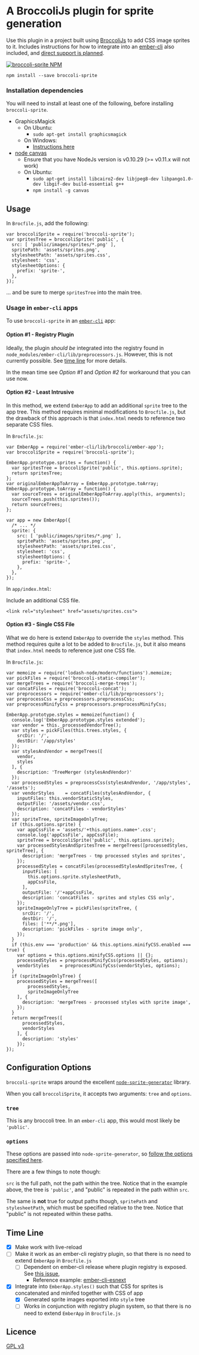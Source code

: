 # A BroccoliJs plugin for sprite generation

Use this plugin in a project built using
[BroccoliJs](https://github.com/broccolijs/broccoli) to add CSS image sprites to it.
Includes instructions for how to integrate into an
[ember-cli](https://github.com/bguiz/broccoli-sprite) also included,
and [direct support is planned](#time-line).

[![broccoli-sprite NPM](https://nodei.co/npm/broccoli-sprite.png?compact=true)](https://github.com/bguiz/broccoli-sprite)

    npm install --save broccoli-sprite

### Installation dependencies

You will need to install at least one of the following,
before installing `broccoli-sprite`.

- GraphicsMagick
  - On Ubuntu:
    - `sudo apt-get install graphicsmagick`
  - On Windows:
    - [Instructions here](http://www.graphicsmagick.org/INSTALL-windows.html)
- [node canvas](https://github.com/LearnBoost/node-canvas/wiki "node canvas installation instructions")
  - Ensure that you have NodeJs version is v0.10.29 (>= v0.11.x will not work)
  - On Ubuntu:
    - `sudo apt-get install libcairo2-dev libjpeg8-dev libpango1.0-dev libgif-dev build-essential g++`
    - `npm install -g canvas`

## Usage

In `Brocfile.js`, add the following:

    var broccoliSprite = require('broccoli-sprite');
    var spritesTree = broccoliSprite('public', {
      src: [ 'public/images/sprites/*.png' ],
      spritePath: 'assets/sprites.png',
      stylesheetPath: 'assets/sprites.css',
      stylesheet: 'css',
      stylesheetOptions: {
        prefix: 'sprite-',
      },
    });

&hellip; and be sure to merge `spritesTree` into the main tree.

### Usage in `ember-cli` apps

To use `broccoli-sprite` in an [`ember-cli`](https://github.com/stefanpenner/ember-cli) app:

#### Option #1 - Registry Plugin

Ideally, the plugin *should be* integrated into the registry found in
`node_modules/ember-cli/lib/preprocessors.js`.
However, this is not currently possible.
See [time line](#time-line) for more details.

In the mean time see *Option #1* and *Option #2* for workaround that you can use now.

#### Option #2 - Least Intrusive

In this method, we extend `EmberApp` to add an additional `sprite` tree
to the app tree.
This method requires minimal modifications to `Brocfile.js`,
but the drawback of this approach is that `index.html` needs to reference two
separate CSS files.

In `Brocfile.js`:

    var EmberApp = require('ember-cli/lib/broccoli/ember-app');
    var broccoliSprite = require('broccoli-sprite');

    EmberApp.prototype.sprites = function() {
      var spritesTree = broccoliSprite('public', this.options.sprite);
      return spritesTree;
    };
    var originalEmberAppToArray = EmberApp.prototype.toArray;
    EmberApp.prototype.toArray = function() {
      var sourceTrees = originalEmberAppToArray.apply(this, arguments);
      sourceTrees.push(this.sprites());
      return sourceTrees;
    };

    var app = new EmberApp({
      /* ... */
      sprite: {
        src: [ 'public/images/sprites/*.png' ],
        spritePath: 'assets/sprites.png',
        stylesheetPath: 'assets/sprites.css',
        stylesheet: 'css',
        stylesheetOptions: {
          prefix: 'sprite-',
        },
      },
    });

In `app/index.html`:

Include an additional CSS file.

    <link rel="stylesheet" href="assets/sprites.css">

#### Option #3 - Single CSS File

What we do here is extend `EmberApp` to override the `styles` method.
This method requires quite a lot to be added to `Brocfile.js`,
but it also means that `index.html` needs to reference just one CSS file.

In `Brocfile.js`:

    var memoize = require('lodash-node/modern/functions').memoize;
    var pickFiles = require('broccoli-static-compiler');
    var mergeTrees = require('broccoli-merge-trees');
    var concatFiles = require('broccoli-concat');
    var preprocessors = require('ember-cli/lib/preprocessors');
    var preprocessCss = preprocessors.preprocessCss;
    var preprocessMinifyCss = preprocessors.preprocessMinifyCss;

    EmberApp.prototype.styles = memoize(function() {
      console.log('EmberApp.prototype.styles extended');
      var vendor = this._processedVendorTree();
      var styles = pickFiles(this.trees.styles, {
        srcDir: '/',
        destDir: '/app/styles'
      });
      var stylesAndVendor = mergeTrees([
        vendor,
        styles
      ], {
        description: 'TreeMerger (stylesAndVendor)'
      });
      var processedStyles = preprocessCss(stylesAndVendor, '/app/styles', '/assets');
      var vendorStyles    = concatFiles(stylesAndVendor, {
        inputFiles: this.vendorStaticStyles,
        outputFile: '/assets/vendor.css',
        description: 'concatFiles - vendorStyles'
      });
      var spriteTree, spriteImageOnlyTree;
      if (this.options.sprite) {
        var appCssFile = 'assets/'+this.options.name+'.css';
        console.log('appCssFile', appCssFile);
        spriteTree = broccoliSprite('public', this.options.sprite);
        var processedStylesAndSpritesTree = mergeTrees([processedStyles, spriteTree], {
          description: 'mergeTrees - tmp processed styles and sprites',
        });
        processedStyles = concatFiles(processedStylesAndSpritesTree, {
          inputFiles: [
            this.options.sprite.stylesheetPath,
            appCssFile,
          ],
          outputFile: '/'+appCssFile,
          description: 'concatFiles - sprites and styles CSS only',
        });
        spriteImageOnlyTree = pickFiles(spriteTree, {
          srcDir: '/',
          destDir: '/',
          files: ['**/*.png'],
          description: 'pickFiles - sprite image only',
        });
      }
      if (this.env === 'production' && this.options.minifyCSS.enabled === true) {
        var options = this.options.minifyCSS.options || {};
        processedStyles = preprocessMinifyCss(processedStyles, options);
        vendorStyles    = preprocessMinifyCss(vendorStyles, options);
      }
      if (spriteImageOnlyTree) {
        processedStyles = mergeTrees([
            processedStyles,
            spriteImageOnlyTree
        ], {
          description: 'mergeTrees - processed styles with sprite image',
        });
      }
      return mergeTrees([
          processedStyles,
          vendorStyles
        ], {
          description: 'styles'
        });
    });

## Configuration Options

`broccoli-sprite` wraps around the excellent
[`node-sprite-generator`](https://github.com/selaux/node-sprite-generator)
library.

When you call `broccoliSprite`, it accepts two arguments: `tree` and `options`.

### `tree`

This is any broccoli tree.
In an `ember-cli` app, this would most likely be `'public'`.

### `options`

These options are passed into `node-sprite-generator`,
so [follow the options specified here](https://github.com/selaux/node-sprite-generator#options "node-sprite-generator options").

There are a few things to note though:

`src` is the full path, not the path within the tree.
Notice that in the example above,
the tree is `'public'`, and "public" is repeated in the path within `src`.

The same is **not** true for output paths though,
`spritePath` and `stylesheetPath`,
which must be specified relative to the tree.
Notice that "public" is not repeated within these paths.

## Time Line

- [x] Make work with live-reload
- [ ] Make it work as an ember-cli registry plugin, so that there is no need to extend `EmberApp` in `Brocfile.js`
  - [ ] Dependent on ember-cli release where plugin registry is exposed. See [this issue](https://github.com/stefanpenner/ember-cli/issues/810),
    - Reference example: [ember-cli-esnext](https://github.com/rjackson/ember-cli-esnext/blob/master/index.js)
- [x] Integrate into `EmberApp.styles()` such that CSS for sprites is concatenated and minifed together with CSS of app
  - [x] Generated sprite images exported into `style` tree
  - [ ] Works in conjunction with registry plugin system, so that there is no need to extend `EmberApp` in `Brocfile.js`

## Licence

[GPL v3](http://opensource.org/licenses/GPL-3.0)
